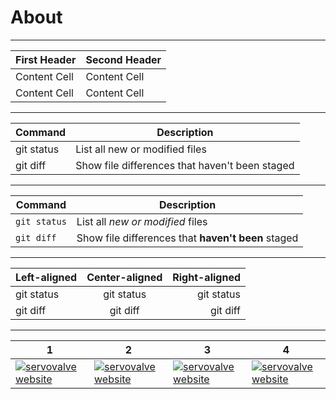 # About

****
| First Header  | Second Header |
| ------------- | ------------- |
| Content Cell  | Content Cell  |
| Content Cell  | Content Cell  |


****
| Command | Description |
| --- | --- |
| git status | List all new or modified files |
| git diff | Show file differences that haven't been staged |


****
| Command | Description |
| --- | --- |
| `git status` | List all *new or modified* files |
| `git diff` | Show file differences that **haven't been** staged |



****
| Left-aligned | Center-aligned | Right-aligned |
| :---         |     :---:      |          ---: |
| git status   | git status     | git status    |
| git diff     | git diff       | git diff      |




****
| 1   | 2   | 3   | 4   |
| --- | --- | --- | --- |
| [![servovalve website](https://www.servovalve.org/nova/img/hdr1.svg)](https://www.servovalve.org) | [![servovalve website](https://www.servovalve.org/nova/img/hdr1.svg)](https://www.servovalve.org) | [![servovalve website](https://www.servovalve.org/nova/img/hdr1.svg)](https://www.servovalve.org) | [![servovalve website](https://www.servovalve.org/nova/img/hdr1.svg)](https://www.servovalve.org) |
